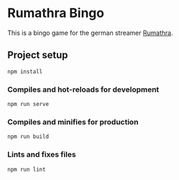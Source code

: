 # Rumathra Bingo

This is a bingo game for the german streamer <a href="//twitch.tv/rumathra">Rumathra</a>.

## Project setup
```
npm install
```

### Compiles and hot-reloads for development
```
npm run serve
```

### Compiles and minifies for production
```
npm run build
```

### Lints and fixes files
```
npm run lint
```
